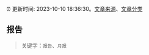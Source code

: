 :alarm_clock: 更新时间: 2023-10-10 18:36:30。[文章来源](/README.md)、[文章分类](/TAGS.md)

## 报告


> 关键字：`报告`、`月报`



